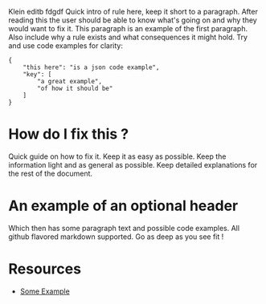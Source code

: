 Klein editb fdgdf
Quick intro of rule here, keep it short to a paragraph. After reading this the user should be able to know what's going on and why they would want to fix it. This paragraph is an example of the first paragraph. Also include why a rule exists and what consequences it might hold. Try and use code examples for clarity:

```
{
	"this here": "is a json code example",
	"key": [
		"a great example",
		"of how it should be"
	]
}
```

<!-- The following heading is enforced by the interpreter -->
# How do I fix this ?

Quick guide on how to fix it. Keep it as easy as possible. Keep the information light and as general as possible.
Keep detailed explanations for the rest of the document.

<!--
The following headers will be up to the author to decide on.
It is meant for deeper understanding — most probably more developer orientated.
Defined headers here will be closed to be opened by a user - keep this in mind when writing.
-->

# An example of an optional header

Which then has some paragraph text and possible code examples. All github flavored markdown supported.
Go as deep as you see fit !

<!--
Here we pay homage to the legends who have written about the rule.
There are typically de-facto resources which most probably helped inspire our own content.
If you've read from somewhere to help you write this, please list them here.
This header is also enforced by the interpreter and must be last.
-->
# Resources

* [Some Example](http://example.com)
